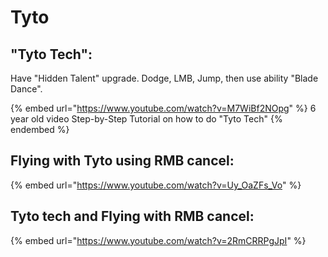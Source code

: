 # Tyto

## "Tyto Tech":

Have "Hidden Talent" upgrade. Dodge, LMB, Jump, then use ability "Blade Dance".

{% embed url="https://www.youtube.com/watch?v=M7WiBf2NOpg" %}
6 year old video Step-by-Step Tutorial on how to do "Tyto Tech"
{% endembed %}

## Flying with Tyto using RMB cancel:

{% embed url="https://www.youtube.com/watch?v=Uy_OaZFs_Vo" %}

## Tyto tech and Flying with RMB cancel:

{% embed url="https://www.youtube.com/watch?v=2RmCRRPgJpI" %}
